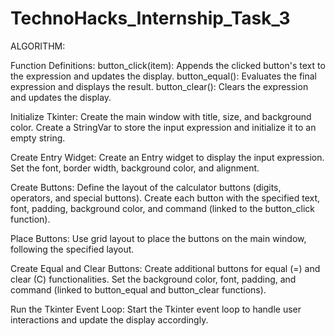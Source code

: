 # TechnoHacks_Internship_Task_3

ALGORITHM:

Function Definitions:
button_click(item): Appends the clicked button's text to the expression and updates the display.
button_equal(): Evaluates the final expression and displays the result.
button_clear(): Clears the expression and updates the display.

Initialize Tkinter:
Create the main window with title, size, and background color.
Create a StringVar to store the input expression and initialize it to an empty string.

Create Entry Widget:
Create an Entry widget to display the input expression.
Set the font, border width, background color, and alignment.

Create Buttons:
Define the layout of the calculator buttons (digits, operators, and special buttons).
Create each button with the specified text, font, padding, background color, and command (linked to the button_click function).

Place Buttons:
Use grid layout to place the buttons on the main window, following the specified layout.

Create Equal and Clear Buttons:
Create additional buttons for equal (=) and clear (C) functionalities.
Set the background color, font, padding, and command (linked to button_equal and button_clear functions).

Run the Tkinter Event Loop:
Start the Tkinter event loop to handle user interactions and update the display accordingly.
